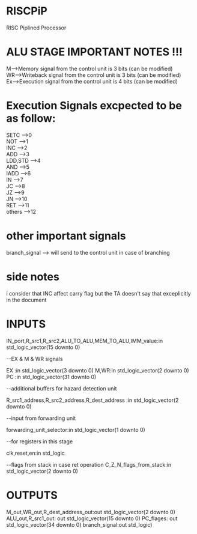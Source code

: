 # RISCPiP
RISC Piplined Processor
# ALU STAGE IMPORTANT NOTES !!! 
M-->Memory signal from the control unit is 3 bits (can be modified)\
WR-->Writeback signal from the control unit is 3 bits (can be modified)\
Ex-->Execution signal from the control unit is 4 bits (can be modified)
# Execution Signals excpected to be as follow:
SETC     -->0\
NOT      -->1\
INC      -->2\
ADD      -->3\
LDD,STD  -->4\
AND      -->5\
IADD     -->6\
IN       -->7\
JC       -->8\
JZ       -->9\
JN       -->10\
RET      -->11\
others   -->12

# other important signals
branch_signal --> will send to the control unit in case of branching

# side notes
i consider that INC affect carry flag but the TA doesn't say that exceplicitly in the document 
# INPUTS
IN_port,R_src1,R_src2,ALU_TO_ALU,MEM_TO_ALU,IMM_value:in std_logic_vector(15 downto 0)

--EX & M & WR signals

EX :in std_logic_vector(3 downto 0)
M,WR:in std_logic_vector(2 downto 0)
PC :in std_logic_vector(31 downto 0)

--additional buffers for hazard detection unit

R_src1_address,R_src2_address,R_dest_address :in std_logic_vector(2 downto 0)

--input from forwarding unit

forwarding_unit_selector:in std_logic_vector(1 downto 0)

--for registers in this stage

clk,reset,en:in std_logic

--flags from stack in case ret operation 
C_Z_N_flags_from_stack:in std_logic_vector(2 downto 0)

# OUTPUTS

M_out,WR_out,R_dest_address_out:out std_logic_vector(2 downto 0)
ALU_out,R_src1_out: out std_logic_vector(15 downto 0)
PC_flages: out std_logic_vector(34 downto 0)
branch_signal:out std_logic)






